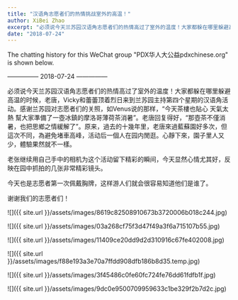 ```yaml
---
title: "汉语角志愿者们的热情挑战室外的高温！"
author: XiBei Zhao
excerpt: "必须说今天兰苏园汉语角志愿者们的热情高过了室外的温度！大家都躲在哪里躲避高温的时候，老唐，Vicky和蕾蕾顶着烈日来到兰苏园主持第四个星期的汉语角活动。感谢兰苏园对志愿者们的关照，如Venus说的那样，“今天茶樓也貼心 天氣太熱 幫大家準備了一壺冰鎮的摩洛哥薄荷茶消暑”。老唐回复得好，“那壺茶不僅消暑，也把思鄉之情緩解了”。原来，過去的十幾年里，老唐來過藍蘇園好多次，但這次不同，為避免堵車高峰，活动后一個人在园内閒逛。心靜下來，園子里人又少，體驗果然就不一樣。"
date: "2018-07-24"
---
```


The chatting history for this WeChat group "PDX华人大公益pdxchinese.org" is shown below.

—————  2018-07-24  —————

必须说今天兰苏园汉语角志愿者们的热情高过了室外的温度！大家都躲在哪里躲避高温的时候，老唐，Vicky和蕾蕾顶着烈日来到兰苏园主持第四个星期的汉语角活动。感谢兰苏园对志愿者们的关照，如Venus说的那样，“今天茶樓也貼心 天氣太熱 幫大家準備了一壺冰鎮的摩洛哥薄荷茶消暑”。老唐回复得好，“那壺茶不僅消暑，也把思鄉之情緩解了”。原来，過去的十幾年里，老唐來過藍蘇園好多次，但這次不同，為避免堵車高峰，活动后一個人在园内閒逛。心靜下來，園子里人又少，體驗果然就不一樣。

老张继续用自己手中的相机为这个活动留下精彩的瞬间，今天显然心情尤其好，反映在园中抓拍的几张非常精彩镜头。

今天也是志愿者第一次佩戴胸牌，这样游人们就会很容易知道他们是谁了。

谢谢我们的志愿者们！

![]({{ site.url }}/assets/images/8619c82508910673b3720006b018c244.jpg)

![]({{ site.url }}/assets/images/03a268cf75f3d47f49a3f6a715107b55.jpg)

![]({{ site.url }}/assets/images/11409ce20dd9d2d310916c67fe402008.jpg)

![]({{ site.url }}/assets/images/f88e193a3e70a7ffdd908dfb186b8d35.temp.jpg)

![]({{ site.url }}/assets/images/3f45486c0fe60fc724fe76dd61fdfb1f.jpg)

![]({{ site.url }}/assets/images/9dc0e9500709959633c1be329f2b7d2c.jpg)
